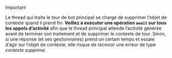 > [!IMPORTANT]
> Le thread qui traite le tour de bot principal se charge de supprimer l’objet de contexte quand il prend fin. **Veillez à exécuter une opération `await` sur tous les appels d’activité** afin que le thread principal attende l’activité générée avant de terminer son traitement et de supprimer le contexte de tour. Sinon, si une réponse (et ses gestionnaires) prend un certain temps et essaie d’agir sur l’objet de contexte, elle risque de recevoir une erreur de type _contexte supprimé_.